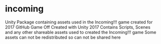 # incoming
Unity Package containing assets used in the Incoming!!! game created for 2017 GitHub Game Off
Created with Unity 2017
Contains Scripts, Scenes and any other shareable assets used to created the Incoming!!! game
Some assets can not be redistributed so can not be shared here
